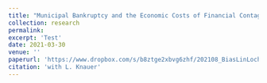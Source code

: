 ```yaml
---
title: "Municipal Bankruptcy and the Economic Costs of Financial Contagion"
collection: research
permalink: 
excerpt: 'Test'
date: 2021-03-30
venue: ''
paperurl: 'https://www.dropbox.com/s/b8ztge2xbvg6zhf/202108_BiasLinLochnerSchmid_WI.pdf?dl=0'
citation: 'with L. Knauer'
---
```

